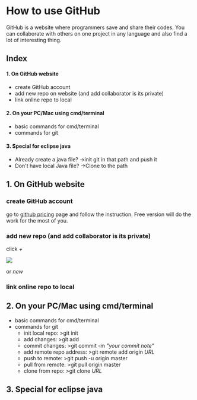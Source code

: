# How to use GitHub
GitHub is a website where programmers save and share their codes. 
You can collaborate with others on one project in any language and also find a lot of interesting thing.

## Index
#### 1. On GitHub website
 * create GitHub account
 * add new repo on website (and add collaborator is its private) 
 * link online repo to local
#### 2. On your PC/Mac using cmd/terminal
 * basic commands for cmd/terminal
 * commands for git
#### 3. Special for eclipse java
 * Already create a java file? ->init git in that path and push it
 * Don't have local Java file? ->Clone to the path
 

## 1. On GitHub website
 ### create GitHub account
 go to [github pricing](https://github.com/pricing) page and follow the instruction.
 Free version will do the work for the most of you.
 
 ### add new repo (and add collaborator is its private) 
 click *+*
 
 ![](https://help.github.com/assets/images/help/repository/repo-create.png)
 
 or *new*
 ![]()
 
 ### link online repo to local
 
 
## 2. On your PC/Mac using cmd/terminal
 * basic commands for cmd/terminal
 * commands for git
   * init local repo: >git init
   * add changes: >git add
   * commit changes: >git commit -m *"your commit note"*
   * add remote repo address: >git remote add origin *URL*
   * push to remote: >git push -u origin master
   * pull from remote: >git pull origin master
   * clone from repo: >git clone *URL* 
## 3. Special for eclipse java
 

